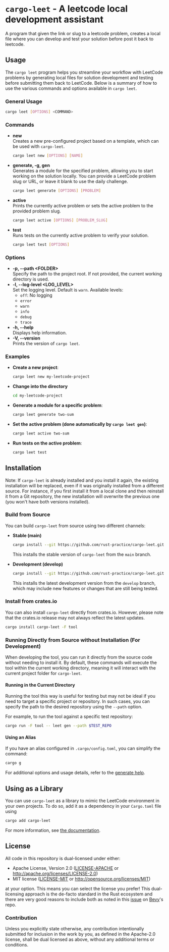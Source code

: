 # `cargo-leet` - A leetcode local development assistant

A program that given the link or slug to a leetcode problem,
creates a local file where you can develop and test your solution before post it back to leetcode.

## Usage

The `cargo leet` program helps you streamline your workflow with LeetCode problems by generating local files for solution development and testing before submitting them back to LeetCode. Below is a summary of how to use the various commands and options available in `cargo leet`.

### General Usage

```sh
cargo leet [OPTIONS] <COMMAND>
```

### Commands

- **new**  
  Creates a new pre-configured project based on a template, which can be used with `cargo-leet`.

  ```sh
  cargo leet new [OPTIONS] [NAME]
  ```

- **generate, -g, gen**  
  Generates a module for the specified problem, allowing you to start working on the solution locally. You can provide a LeetCode problem slug or URL, or leave it blank to use the daily challenge.

  ```sh
  cargo leet generate [OPTIONS] [PROBLEM]
  ```

- **active**  
  Prints the currently active problem or sets the active problem to the provided problem slug.

  ```sh
  cargo leet active [OPTIONS] [PROBLEM_SLUG]
  ```

- **test**  
  Runs tests on the currently active problem to verify your solution.

  ```sh
  cargo leet test [OPTIONS]
  ```

### Options

- **-p, --path \<FOLDER\>**  
  Specify the path to the project root. If not provided, the current working directory is used.
- **-l, --log-level \<LOG_LEVEL\>**  
  Set the logging level. Default is `warn`. Available levels:
  - `off`: No logging
  - `error`
  - `warn`
  - `info`
  - `debug`
  - `trace`
- **-h, --help**  
  Displays help information.
- **-V, --version**  
  Prints the version of `cargo leet`.

### Examples

- **Create a new project**:

  ```sh
  cargo leet new my-leetcode-project
  ```

- **Change into the directory**

  ```sh
  cd my-leetcode-project
  ```

- **Generate a module for a specific problem**:

  ```sh
  cargo leet generate two-sum
  ```

- **Set the active problem (done automatically by `cargo leet gen`)**:

  ```sh
  cargo leet active two-sum
  ```

- **Run tests on the active problem**:

  ```sh
  cargo leet test
  ```

## Installation

Note: If `cargo-leet` is already installed and you install it again, the existing installation will be replaced, even if it was originally installed from a different source. For instance, if you first install it from a local clone and then reinstall it from a Git repository, the new installation will overwrite the previous one (you won't have both versions installed).

### Build from Source

You can build `cargo-leet` from source using two different channels:

- **Stable (main)**

  ```sh
  cargo install --git https://github.com/rust-practice/cargo-leet.git --branch main -F tool
  ```

  This installs the stable version of `cargo-leet` from the `main` branch.

- **Development (develop)**
  ```sh
  cargo install --git https://github.com/rust-practice/cargo-leet.git --branch develop -F tool
  ```
  This installs the latest development version from the `develop` branch, which may include new features or changes that are still being tested.

### Install from crates.io

You can also install `cargo-leet` directly from crates.io. However, please note that the crates.io release may not always reflect the latest updates.

```sh
cargo install cargo-leet -F tool
```

### Running Directly from Source without Installation (For Development)

When developing the tool, you can run it directly from the source code without needing to install it. By default, these commands will execute the tool within the current working directory, meaning it will interact with the current project folder for `cargo-leet`.

#### Running in the Current Directory

Running the tool this way is useful for testing but may not be ideal if you need to target a specific project or repository. In such cases, you can specify the path to the desired repository using the `--path` option.

For example, to run the tool against a specific test repository:

```sh
cargo run -F tool -- leet gen --path $TEST_REPO
```

#### Using an Alias

If you have an alias configured in `.cargo/config.toml`, you can simplify the command:

```sh
cargo g
```

For additional options and usage details, refer to the [generate help](#cargo-leet-generate---help).

## Using as a Library

You can use `cargo-leet` as a library to mimic the LeetCode environment in your own projects. To do so, add it as a dependency in your `Cargo.toml` file using

```sh
cargo add cargo-leet
```

For more information, see [the documentation](https://docs.rs/cargo-leet/).

## License

All code in this repository is dual-licensed under either:

- Apache License, Version 2.0 ([LICENSE-APACHE](LICENSE-APACHE) or http://apache.org/licenses/LICENSE-2.0)
- MIT license ([LICENSE-MIT](LICENSE-MIT) or http://opensource.org/licenses/MIT)

at your option.
This means you can select the license you prefer!
This dual-licensing approach is the de-facto standard in the Rust ecosystem and there are very good reasons to include
both as noted in this [issue](https://github.com/bevyengine/bevy/issues/2373) on [Bevy](https://bevyengine.org)'s repo.

### Contribution

Unless you explicitly state otherwise, any contribution intentionally submitted
for inclusion in the work by you, as defined in the Apache-2.0 license, shall
be dual licensed as above, without any additional terms or conditions.
